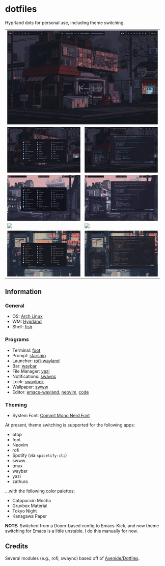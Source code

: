 # dotfiles

Hyprland dots for personal use, including theme switching.

<table align="center" cellspacing="0" style="border-collapse: collapse !important; border-spacing: 0 !important;">
  <tr>
    <td colspan="2" align="center">
      <img src="screenshots/tokyo_night_screenshot_1.png">
    </td>
  </tr>
  <tr>
    <td><img src="screenshots/tokyo_night_screenshot_2.png"></td>
    <td><img src="screenshots/tokyo_night_screenshot_3.png"></td>
  </tr>
  <tr>
    <td><img src="screenshots/catppuccin_mocha_screenshot_2.png"></td>
    <td><img src="screenshots/catppuccin_mocha_screenshot_3.png"></td>
  </tr>
  <tr>
    <td><img src="screenshots/gruvbox_screenshot_2.png"></td>
    <td><img src="screenshots/gruvbox_screenshot_3.png"></td>
  </tr>
  <tr>
    <td><img src="screenshots/kanagawa_paper_screenshot_2.png"></td>
    <td><img src="screenshots/kanagawa_paper_screenshot_3.png"></td>
  </tr>
</table>

## Information

### General
- OS: [Arch Linux](https://archlinux.org/)
- WM: [Hyprland](https://wiki.archlinux.org/title/Hyprland)
- Shell: [fish](https://wiki.archlinux.org/title/Fish)

### Programs
- Terminal: [foot](https://wiki.archlinux.org/title/Foot)
- Prompt: [starship](https://github.com/starship/starship)
- Launcher: [rofi-wayland](https://wiki.archlinux.org/title/Rofi)
- Bar: [waybar](https://wiki.archlinux.org/title/Waybar)
- File Manager: [yazi](https://github.com/sxyazi/yazi)
- Notifications: [swaync](https://github.com/ErikReider/SwayNotificationCenter)
- Lock: [swaylock](https://github.com/swaywm/swaylock)
- Wallpaper: [swww](https://github.com/LGFae/swww)
- Editor: [emacs-wayland](https://wiki.archlinux.org/title/Emacs), [neovim](https://wiki.archlinux.org/title/Neovim), [code](https://wiki.archlinux.org/title/Visual_Studio_Code)

### Theming
- System Font: [Commit Mono Nerd Font](https://archlinux.org/packages/extra/any/otf-commit-mono-nerd/)

At present, theme switching is supported for the following apps:
- btop
- foot
- Neovim
- rofi
- Spotify (via `spicetify-cli`)
- swww
- tmux
- waybar
- yazi
- zathura

...with the following color palettes:
- Catppuccin Mocha
- Gruvbox Material
- Tokyo Night
- Kanagawa Paper

**NOTE:** Switched from a Doom-based config to Emacs-Kick, and now theme
switching for Emacs is a little unstable. I do this manually for now.

## Credits
Several modules (e.g., rofi, swaync) based off of
[Axenide/Dotfiles](https://github.com/Axenide/Dotfiles/).
